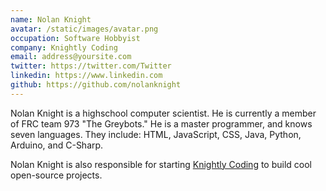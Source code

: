 ```yaml
---
name: Nolan Knight
avatar: /static/images/avatar.png
occupation: Software Hobbyist
company: Knightly Coding
email: address@yoursite.com
twitter: https://twitter.com/Twitter
linkedin: https://www.linkedin.com
github: https://github.com/nolanknight
---
```


Nolan Knight is a highschool computer scientist. He is currently a member of FRC team 973 "The Greybots." He is a master programmer, and knows seven languages. They include: HTML, JavaScript, CSS, Java, Python, Arduino, and C-Sharp.

Nolan Knight is also responsible for starting [Knightly Coding](https://github.com/knightlycoding) to build cool open-source projects.